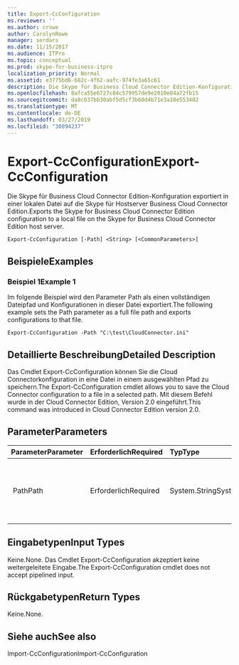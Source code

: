 ```yaml
---
title: Export-CcConfiguration
ms.reviewer: ''
ms.author: crowe
author: CarolynRowe
manager: serdars
ms.date: 11/15/2017
ms.audience: ITPro
ms.topic: conceptual
ms.prod: skype-for-business-itpro
localization_priority: Normal
ms.assetid: e3775bd6-682c-4f62-aafc-974fe3a65c61
description: Die Skype für Business Cloud Connector Edition-Konfiguration exportiert in einer lokalen Datei auf die Skype für Hostserver Business Cloud Connector Edition.
ms.openlocfilehash: 8afca55e6727c84c579957de9e2010e84a72fb15
ms.sourcegitcommit: da8c037bb30abf5d5cf3b60d4b71e3a10e553402
ms.translationtype: MT
ms.contentlocale: de-DE
ms.lasthandoff: 03/27/2019
ms.locfileid: "30894237"
---
```

# <a name="export-ccconfiguration"></a><span data-ttu-id="3efc8-103">Export-CcConfiguration</span><span class="sxs-lookup"><span data-stu-id="3efc8-103">Export-CcConfiguration</span></span>
 
<span data-ttu-id="3efc8-104">Die Skype für Business Cloud Connector Edition-Konfiguration exportiert in einer lokalen Datei auf die Skype für Hostserver Business Cloud Connector Edition.</span><span class="sxs-lookup"><span data-stu-id="3efc8-104">Exports the Skype for Business Cloud Connector Edition configuration to a local file on the Skype for Business Cloud Connector Edition host server.</span></span>
  
```
Export-CcConfiguration [-Path] <String> [<CommonParameters>]
```

## <a name="examples"></a><span data-ttu-id="3efc8-105">Beispiele</span><span class="sxs-lookup"><span data-stu-id="3efc8-105">Examples</span></span>
<span data-ttu-id="3efc8-106"><a name="Examples"> </a></span><span class="sxs-lookup"><span data-stu-id="3efc8-106"></span></span>

### <a name="example-1"></a><span data-ttu-id="3efc8-107">Beispiel 1</span><span class="sxs-lookup"><span data-stu-id="3efc8-107">Example 1</span></span>

<span data-ttu-id="3efc8-108">Im folgende Beispiel wird den Parameter Path als einen vollständigen Dateipfad und Konfigurationen in dieser Datei exportiert.</span><span class="sxs-lookup"><span data-stu-id="3efc8-108">The following example sets the Path parameter as a full file path and exports configurations to that file.</span></span>
  
```
Export-CcConfiguration -Path "C:\test\CloudConnector.ini" 
```

## <a name="detailed-description"></a><span data-ttu-id="3efc8-109">Detaillierte Beschreibung</span><span class="sxs-lookup"><span data-stu-id="3efc8-109">Detailed Description</span></span>
<span data-ttu-id="3efc8-110"><a name="Examples"> </a></span><span class="sxs-lookup"><span data-stu-id="3efc8-110"></span></span>

<span data-ttu-id="3efc8-111">Das Cmdlet Export-CcConfiguration können Sie die Cloud Connectorkonfiguration in eine Datei in einem ausgewählten Pfad zu speichern.</span><span class="sxs-lookup"><span data-stu-id="3efc8-111">The Export-CcConfiguration cmdlet allows you to save the Cloud Connector configuration to a file in a selected path.</span></span> <span data-ttu-id="3efc8-112">Mit diesem Befehl wurde in der Cloud Connector Edition, Version 2.0 eingeführt.</span><span class="sxs-lookup"><span data-stu-id="3efc8-112">This command was introduced in Cloud Connector Edition version 2.0.</span></span>
  
## <a name="parameters"></a><span data-ttu-id="3efc8-113">Parameter</span><span class="sxs-lookup"><span data-stu-id="3efc8-113">Parameters</span></span>
<span data-ttu-id="3efc8-114"><a name="Examples"> </a></span><span class="sxs-lookup"><span data-stu-id="3efc8-114"></span></span>

|<span data-ttu-id="3efc8-115">**Parameter**</span><span class="sxs-lookup"><span data-stu-id="3efc8-115">**Parameter**</span></span>|<span data-ttu-id="3efc8-116">**Erforderlich**</span><span class="sxs-lookup"><span data-stu-id="3efc8-116">**Required**</span></span>|<span data-ttu-id="3efc8-117">**Typ**</span><span class="sxs-lookup"><span data-stu-id="3efc8-117">**Type**</span></span>|<span data-ttu-id="3efc8-118">**Beschreibung**</span><span class="sxs-lookup"><span data-stu-id="3efc8-118">**Description**</span></span>|
|:-----|:-----|:-----|:-----|
|<span data-ttu-id="3efc8-119"> Path</span><span class="sxs-lookup"><span data-stu-id="3efc8-119">Path</span></span>  <br/> |<span data-ttu-id="3efc8-120">Erforderlich</span><span class="sxs-lookup"><span data-stu-id="3efc8-120">Required</span></span>  <br/> |<span data-ttu-id="3efc8-121">System.String</span><span class="sxs-lookup"><span data-stu-id="3efc8-121">System.String</span></span>  <br/> |<span data-ttu-id="3efc8-122">Vollständigen Pfad, in dem die Cloud Connector Konfigurationen gespeichert werden.</span><span class="sxs-lookup"><span data-stu-id="3efc8-122">Full file path where the Cloud Connector configurations will be stored.</span></span>  <br/> |
   
## <a name="input-types"></a><span data-ttu-id="3efc8-123">Eingabetypen</span><span class="sxs-lookup"><span data-stu-id="3efc8-123">Input Types</span></span>
<span data-ttu-id="3efc8-124"><a name="Examples"> </a></span><span class="sxs-lookup"><span data-stu-id="3efc8-124"></span></span>

<span data-ttu-id="3efc8-125">Keine.</span><span class="sxs-lookup"><span data-stu-id="3efc8-125">None.</span></span> <span data-ttu-id="3efc8-126">Das Cmdlet Export-CcConfiguration akzeptiert keine weitergeleitete Eingabe.</span><span class="sxs-lookup"><span data-stu-id="3efc8-126">The Export-CcConfiguration cmdlet does not accept pipelined input.</span></span>
  
## <a name="return-types"></a><span data-ttu-id="3efc8-127">Rückgabetypen</span><span class="sxs-lookup"><span data-stu-id="3efc8-127">Return Types</span></span>
<span data-ttu-id="3efc8-128"><a name="Examples"> </a></span><span class="sxs-lookup"><span data-stu-id="3efc8-128"></span></span>

<span data-ttu-id="3efc8-129">Keine.</span><span class="sxs-lookup"><span data-stu-id="3efc8-129">None.</span></span>
  
## <a name="see-also"></a><span data-ttu-id="3efc8-130">Siehe auch</span><span class="sxs-lookup"><span data-stu-id="3efc8-130">See also</span></span>
<span data-ttu-id="3efc8-131"><a name="Examples"> </a></span><span class="sxs-lookup"><span data-stu-id="3efc8-131"></span></span>

<span data-ttu-id="3efc8-132">Import-CcConfiguration</span><span class="sxs-lookup"><span data-stu-id="3efc8-132">Import-CcConfiguration</span></span>
  

